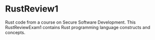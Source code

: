 # RustReview1
Rust code from a course on Secure Software Development. This RustReviewExam1 contains Rust programming language constructs and concepts. 
